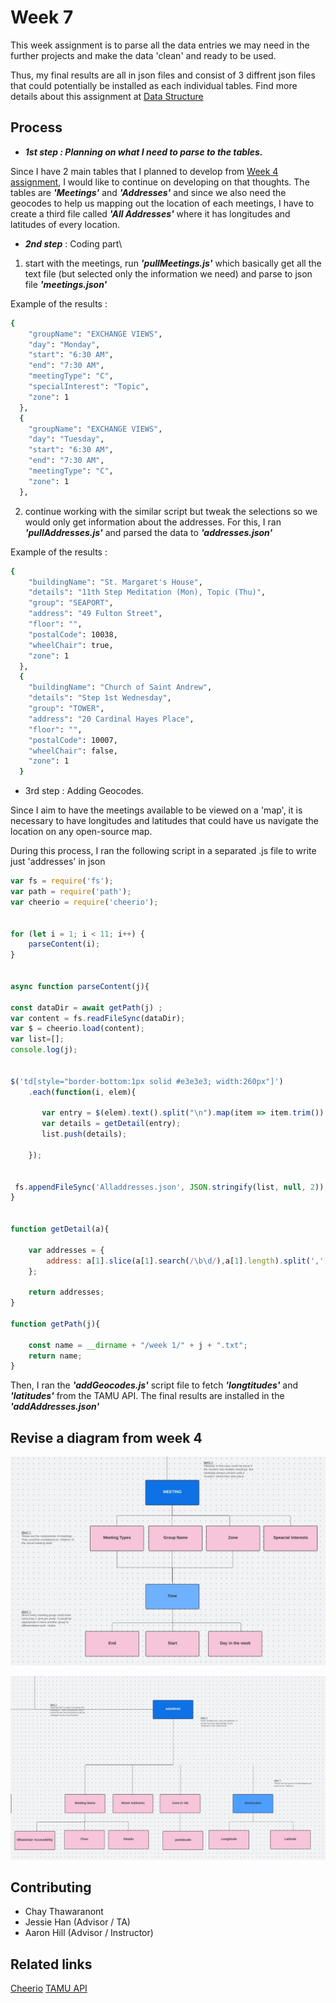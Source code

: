 # Week 7 
This week assignment is to parse all the data entries we may need in the further projects and make the data 'clean' and ready to be used. 

Thus, my final results are all in json files and consist of 3 diffrent json files that could potentially be installed as each individual tables.   Find more details about this assignment at [Data Structure](https://github.com/Chayanitoey/Data-Structures/tree/main/WEEK4)
## Process

- ***1st step : Planning on what I need to parse to the tables.***

Since I have 2 main tables that I planned to develop from [Week 4 assignment](https://github.com/Chayanitoey/Data-Structures/tree/main/WEEK4),  I would like to continue on developing on that thoughts. The tables are ***'Meetings'*** and ***'Addresses'*** and since we also need the geocodes to help us mapping out the location of each meetings, I have to create a third file called ***'All Addresses'*** where it has longitudes and latitudes of every location. 

- ***2nd step*** : Coding part\
1. start with the meetings, run ***'pullMeetings.js'*** which basically get all the text file (but selected only the information we need) and parse to json file ***'meetings.json'***

Example of the results : 

```bash
{
    "groupName": "EXCHANGE VIEWS",
    "day": "Monday",
    "start": "6:30 AM",
    "end": "7:30 AM",
    "meetingType": "C",
    "specialInterest": "Topic",
    "zone": 1
  },
  {
    "groupName": "EXCHANGE VIEWS",
    "day": "Tuesday",
    "start": "6:30 AM",
    "end": "7:30 AM",
    "meetingType": "C",
    "zone": 1
  },

```
2. continue working with the similar script but tweak the selections so we would only get information about the addresses. For this, I ran ***'pullAddresses.js'*** and parsed the data to ***'addresses.json'*** 

Example of the results : 

```bash
{
    "buildingName": "St. Margaret's House",
    "details": "11th Step Meditation (Mon), Topic (Thu)",
    "group": "SEAPORT",
    "address": "49 Fulton Street",
    "floor": "",
    "postalCode": 10038,
    "wheelChair": true,
    "zone": 1
  },
  {
    "buildingName": "Church of Saint Andrew",
    "details": "Step 1st Wednesday",
    "group": "TOWER",
    "address": "20 Cardinal Hayes Place",
    "floor": "",
    "postalCode": 10007,
    "wheelChair": false,
    "zone": 1
  }
```


- 3rd step : Adding Geocodes. 

Since I aim to have the meetings available to be viewed on a 'map', it is necessary to have longitudes and latitudes that could have us navigate the location on any open-source map. 

During this process, I ran the following script in a separated .js file to write just 'addresses' in json 

```javascript
var fs = require('fs');
var path = require('path');
var cheerio = require('cheerio');


for (let i = 1; i < 11; i++) {
    parseContent(i); 
}    


async function parseContent(j){
    
const dataDir = await getPath(j) ;
var content = fs.readFileSync(dataDir);
var $ = cheerio.load(content);
var list=[];
console.log(j);


$('td[style="border-bottom:1px solid #e3e3e3; width:260px"]')       
    .each(function(i, elem){
        
       var entry = $(elem).text().split("\n").map(item => item.trim()).slice(2).filter(Boolean); 
       var details = getDetail(entry);
       list.push(details);

    });
  

 fs.appendFileSync('Alladdresses.json', JSON.stringify(list, null, 2)); 
}
    

function getDetail(a){
   
    var addresses = {
        address: a[1].slice(a[1].search(/\b\d/),a[1].length).split(',')[0],
    };
    
    return addresses;
}

function getPath(j){
  
    const name = __dirname + "/week 1/" + j + ".txt";
    return name;
}

```

Then, I ran the ***'addGeocodes.js'*** script file to fetch ***'longtitudes'*** and ***'latitudes'*** from the TAMU API.  The final results are installed in the ***'addAddresses.json'***



## Revise a diagram from week 4
![This is an image](MeetingTable.jpg)

![This is an image](AddressesTable.jpg)



## Contributing
- Chay Thawaranont 
- Jessie Han (Advisor / TA)
- Aaron Hill (Advisor / Instructor)

## Related links
[Cheerio](https://cheerio.js.org/)
[TAMU API](https://geoservices.tamu.edu/)
